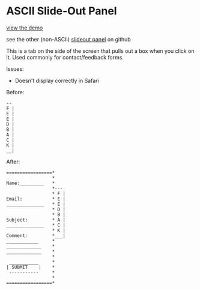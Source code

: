 # ASCII Slide-Out Panel

[view the demo](http://dechimp.github.io/ascii)

see the other (non-ASCII) [slideout panel](https://github.com/dechimp/slideout-panel) on github


This is a tab on the side of the screen that pulls out a box when you
click on it.  Used commonly for contact/feedback forms.

Issues:
- Doesn't display correctly in Safari

Before:

    --
    F |
    E |
    E |
    D |
    B |
    A |
    C |
    K |
    __|

After:

    =================*
                     *
    Name:_________   *
                     *---
                     * F |
    Email:           * E |
    ______________   * E |
                     * D |
                     * B |
    Subject:         * A |
    ______________   * C |
                     * K |
    Comment:         *___|
    ____________     *
    _____________    *
    _____________    *
                     *
     ___________     *
    | SUBMIT    |    *
     -----------     *
                     *
    =================*


